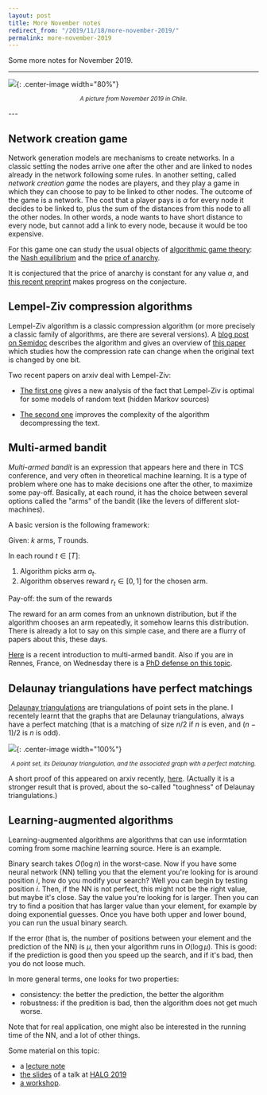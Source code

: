 ```yaml
---
layout: post
title: More November notes 
redirect_from: "/2019/11/18/more-november-2019/"
permalink: more-november-2019
---
```


Some more notes for November 2019. 

--- 
![](../assets/nueva-constitucion.jpg){: .center-image width="80%"}
<p align="center"><small><i>
A picture from November 2019 in Chile.
</i></small></p>
---

## Network creation game

Network generation models are mechanisms to create networks. 
In a classic setting the nodes arrive one after the other and are linked 
to nodes already in 
the network following some rules. 
In another setting, called *network creation game* the nodes are players, 
and they play a game in which they can choose to pay to be linked to 
other nodes. 
The outcome of the game is a network. 
The cost that a player pays is $\alpha$ for every node it decides to be 
linked to, plus 
the sum of the distances from this node to all the other nodes. 
In other words, a node wants to have short distance to every node, but 
cannot add a link to every node, because it would be too expensive. 
 
For this game one can study the usual objects of 
[algorithmic game theory](https://en.wikipedia.org/wiki/Algorithmic_game_theory):
the [Nash equilibrium](https://en.wikipedia.org/wiki/Nash_equilibrium) 
and the
[price of anarchy](https://en.wikipedia.org/wiki/Price_of_anarchy).

It is conjectured that the price of anarchy is constant for 
any value $\alpha$, and [this recent preprint](https://arxiv.org/abs/1909.09799) 
makes progress on the conjecture.

## Lempel-Ziv compression algorithms

Lempel-Ziv algorithm is a classic compression algorithm (or more 
precisely a classic family of algorithms, are there are several versions). 
A [blog post on Semidoc](https://semidoc.github.io/lagarde-catastrophe) 
describes the algorithm and gives an overview of 
[this paper](https://arxiv.org/abs/1707.04312) which studies how the compression
rate can change when the original text is changed by one bit. 

Two recent papers on arxiv deal with Lempel-Ziv:

* [The first one](https://arxiv.org/pdf/1910.00941.pdf) gives a new analysis of 
the fact that Lempel-Ziv is optimal for some models of random text (hidden 
Markov sources)

* [The second one](https://arxiv.org/abs/1802.10347) improves the complexity of 
the algorithm decompressing the text.

## Multi-armed bandit

*Multi-armed bandit* is an expression that appears here and there in 
TCS conference, and very often in theoretical machine learning. It is a type of 
problem where one has to make decisions one after the other, to 
maximize some pay-off. Basically, at each round, it has the choice 
between several options called the "arms" of the bandit (like the levers 
of different slot-machines).

A basic version is the following framework:

Given: $k$  arms, $T$ rounds.

In each round $t\in[T]$:
1. Algorithm picks arm $a_t$.
2. Algorithm observes reward $r_t\in [0,1]$ for the chosen arm.

Pay-off: the sum of the rewards

The reward for an arm comes from an unknown distribution, but if the 
algorithm chooses an arm repeatedly, it somehow learns this distribution. 
There is already a lot to say on this simple case, and there are a flurry
of papers about this, these days. 
 
[Here](https://arxiv.org/pdf/1904.07272.pdf) is a recent introduction 
to multi-armed bandit. Also if you are in Rennes, France, on Wednesday
there is a 
[PhD defense on this topic](https://perso.crans.org/besson/phd/defense/).

## Delaunay triangulations have perfect matchings

[Delaunay triangulations](https://en.wikipedia.org/wiki/Delaunay_triangulation) 
are triangulations of point sets in the plane. I recentely learnt that
the graphs that are Delaunay triangulations, always have a perfect 
matching (that is a matching of size $n/2$ if $n$ is even, and $(n-1)/2$
is $n$ is odd).

![](../assets/delaunay.png){: .center-image width="100%"}
<p align="center"><small><i>
A point set, its Delaunay triangulation, and the associated graph with a perfect matching.
</i></small></p>

A short proof of this appeared on arxiv recently, 
[here](https://arxiv.org/pdf/1907.01617.pdf). (Actually it is a stronger
result that is proved, about the so-called "toughness" of Delaunay 
triangulations.)

## Learning-augmented algorithms

Learning-augmented algorithms are algorithms that can use informtation
coming from some machine learning source. 
Here is an example. 

Binary search takes $O(\log n)$ in the worst-case. 
Now if you have some neural network (NN) telling you that the element you're 
looking for is around position $i$, how do you modify your search? 
Well you can begin by testing position $i$. Then, if the NN is not perfect, 
this might not be the right value, but maybe it's close. Say the value 
you're looking for is larger. Then you can try to find a position 
that has larger value than your element, for example by doing exponential guesses. 
Once you have both upper and lower bound, you can run the usual binary 
search.

If the error (that is, the number of positions between your element
and the prediction of the NN) is $\mu$, then your algorithm runs in 
$O(\log \mu)$. This is good: if the prediction is good then you speed up 
the search, and if it's bad, then you do not loose much. 

In more general terms, one looks for two properties:

* consistency: the better the prediction, the better the algorithm
* robustness: if the predition is bad, then the algorithm does not get 
much worse. 

Note that for real application, one might also be interested in the running 
time of the NN, and a lot of other things. 

Some material on this topic:

* a [lecture note](https://www.mit.edu/~andoni/algoS19/scribes/scribe24.pdf)
* [the slides](http://theory.stanford.edu/~sergei/slides/HALG-slides.pdf) 
of a talk at [HALG 2019](http://2019.highlightsofalgorithms.org/) 
* [a workshop](https://www.mit.edu/~vakilian/ttic-workshop.html).


